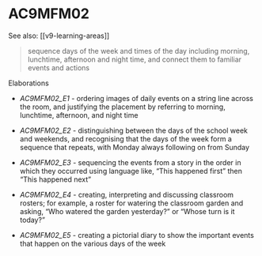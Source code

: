 
# AC9MFM02 

See also: [[v9-learning-areas]]

> sequence days of the week and times of the day including morning, lunchtime, afternoon and night time, and connect them to familiar events and actions

Elaborations


- _AC9MFM02_E1_ - ordering images of daily events on a string line across the room, and justifying the placement by referring to morning, lunchtime, afternoon, and night time

- _AC9MFM02_E2_ - distinguishing between the days of the school week and weekends, and recognising that the days of the week form a sequence that repeats, with Monday always following on from Sunday

- _AC9MFM02_E3_ - sequencing the events from a story in the order in which they occurred using language like, “This happened first” then “This happened next”

- _AC9MFM02_E4_ - creating, interpreting and discussing classroom rosters; for example, a roster for watering the classroom garden and asking, “Who watered the garden yesterday?” or “Whose turn is it today?”

- _AC9MFM02_E5_ - creating a pictorial diary to show the important events that happen on the various days of the week
